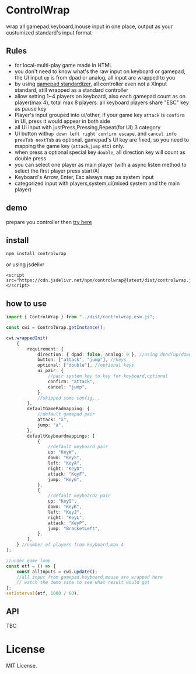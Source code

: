 # ControlWrap

wrap all gamepad,keyboard,mouse input in one place, output as your custumized standard's input format

## Rules

-   for local-multi-play game made in HTML
-   you don't need to know what's the raw input on keyboard or gamepad, the UI input `up` is from dpad or analog, all input are wrapped to you
-   by using [gamepad standardizer](https://github.com/Hocti/gamepad_standardizer), all controller even not a XInput standard, still wrapped as a standard controller
-   allow setting 1~4 players on keyboard, also each gamepad count as on player(max 4), total max 8 players. all keyboard players share "ESC" key as pause key
-   Player's input grouped into ui/other, if your game key `attack` is `confirm` in UI, press it would appear in both side
-   all UI input with justPress,Pressing,Repeat(for UI) 3 category
-   UI button with`up down left right confirm escape`, and `cancel info prevTab nextTab` as optional. gamepad's UI key are fixed, so you need to mapping the game key (`attack`,`jump` etc) only.
-   when press a optional special key `double`, all direction key will count as double press
-   you can select one player as main player (with a async listen method to select the first player press start/A)
-   Keyboard's Arrow, Enter, Esc always map as system input
-   categorized input with players,system,ui(mixed system and the main player)

## demo

prepare you controller then [try here](https://hocti-demo.s3.ap-southeast-1.amazonaws.com/controlwrap/demo/controlWrap.html)

## install

```
npm install controlwrap
```

or using jsdelivr

```
<script src="https://cdn.jsdelivr.net/npm/controlwrap@latest/dist/controlwrap.js"></script>
```

## how to use

```typescript
import { ControlWrap } from "../dist/controlwrap.esm.js";

const cwi = ControlWrap.getInstance();

cwi.wrappedInit(
	{
		requirement: {
			direction: { dpad: false, analog: 0 }, //using dpad(up/down/left/right),and how many analog is needed(0~2)
			button: ["attack", "jump"], //keys
			optional: ["double"], //optional keys
			ui_pair: {
				//pair system key to key for keyboard,optional
				confirm: "attack",
				cancel: "jump",
			},
			//skipped some config...
		},
		defaultGamePadmapping: {
			//default gamepad pair
			attack: "x",
			jump: "a",
		},
		defaultKeyboardmappings: [
			{
				//default keyboard pair
				up: "KeyW",
				down: "KeyS",
				left: "KeyA",
				right: "KeyD",
				attack: "KeyF",
				jump: "KeyG",
			},
			{
				//default keyboard2 pair
				up: "KeyI",
				down: "KeyK",
				left: "KeyJ",
				right: "KeyL",
				attack: "KeyP",
				jump: "BracketLeft",
			},
		],
	} //number of players from keyboard,max 4
);

//under game loop
const etf = () => {
	const allInputs = cwi.update();
	//all input from gamepad,keyboard,mouse are wrapped here
	// watch the demo site to see what result would got
};
setInterval(etf, 1000 / 60);
```

## API

TBC

# License

MIT License.
